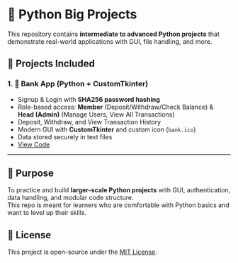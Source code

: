 # 🐍 Python Big Projects

This repository contains **intermediate to advanced Python projects** that demonstrate real-world applications with GUI, file handling, and more.

## 📂 Projects Included

### 1. 🏦 Bank App (Python + CustomTkinter)
- Signup & Login with **SHA256 password hashing**  
- Role-based access: **Member** (Deposit/Withdraw/Check Balance) & **Head (Admin)** (Manage Users, View All Transactions)  
- Deposit, Withdraw, and View Transaction History  
- Modern GUI with **CustomTkinter** and custom icon (`bank.ico`)  
- Data stored securely in text files  
- [View Code](./Bank-App/bank_app.py)  

---

## 🚀 Purpose

To practice and build **larger-scale Python projects** with GUI, authentication, data handling, and modular code structure.  
This repo is meant for learners who are comfortable with Python basics and want to level up their skills.

## 📜 License

This project is open-source under the [MIT License](./LICENSE).  
